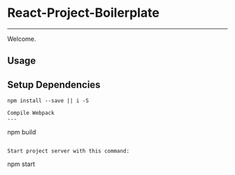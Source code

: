 # React-Project-Boilerplate
---

Welcome.

Usage
---

Setup Dependencies
---

```
npm install --save || i -S

Compile Webpack
---

```
npm build
``` 

Start project server with this command:

```
npm start
```


